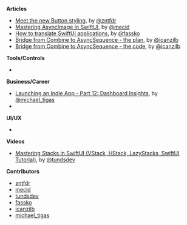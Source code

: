 
**Articles**

* [Meet the new Button styling](https://www.fivestars.blog/articles/button-styles-2/), by [@zntfdr](https://twitter.com/zntfdr)
* [Mastering AsyncImage in SwiftUI](https://swiftwithmajid.com/2021/07/07/mastering-asyncimage-in-swiftui/), by [@mecid](https://twitter.com/mecid)
* [How to translate SwiftUI applications](https://kristaps.me/blog/swiftui-localization/), by [@fassko](https://twitter.com/fassko)
* [Bridge from Combine to AsyncSequence - the plan](https://trycombine.com/posts/combine-async-sequence-1/), by [@icanzilb](https://twitter.com/icanzilb)
* [Bridge from Combine to AsyncSequence - the code](https://trycombine.com/posts/combine-async-sequence-2/), by [@icanzilb](https://twitter.com/icanzilb)

**Tools/Controls**

*

**Business/Career**
* [Launching an Indie App - Part 12: Dashboard Insights](https://heyimakeapps.com/blog/launching-an-indie-app-part-12-dashboard-insights), by [@michael_tigas](https://twitter.com/michael_tigas)
* 

**UI/UX**

*

**Videos**

* [Mastering Stacks in SwiftUI (VStack, HStack, LazyStacks, SwiftUI Tutorial)](https://youtu.be/P6eFtYaX4ow), by [@tundsdev](https://twitter.com/tundsdev)

**Contributors**

* [zntfdr](https://github.com/zntfdr)
* [mecid](https://github.com/mecid)
* [tundsdev](https://github.com/tunds)
* [fassko](https://github.com/fassko)
* [icanzilb](https://github.com/icanzilb)
* [michael_tigas](https://github.com/teeeeeegz)
